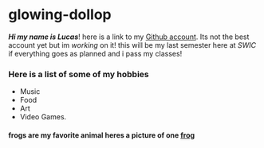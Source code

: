 # glowing-dollop

**_Hi my name is Lucas_**! here is a link to my [Github account](https://github.com/adamslucas13). Its not the best account yet but im _working_ on it! this will be my last semester here at _SWIC_ if everything goes as planned and i pass my classes!
### Here is a list of some of my hobbies
* Music 
* Food
* Art 
* Video Games.

#### frogs are my favorite animal heres a picture of one [frog](https://www.zillarules.com/-/media/Images/Zilla-NA/US/Pets/Caresheets/australianbluetreefrog.png)
